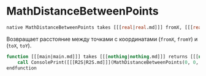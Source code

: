 # MathDistanceBetweenPoints

```sql
native MathDistanceBetweenPoints takes [[[real|real.md]]] fromX, [[[real|real.md]]] fromY, [[[real|real.md]]] toX, [[[real|real.md]]] toY returns [[[real|real.md]]]
```

Возвращает расстояние между точками с координатами (`fromX`, `fromY`) и (`toX`, `toY`).

```sql
function [[[main|main.md]]] takes [[[nothing|nothing.md]]] returns [[[nothing|nothing.md]]]
    call ConsolePrint([[[R2S|R2S.md]]](MathDistanceBetweenPoints(0, 0, 3, 4))) // 5.000
endfunction
```
